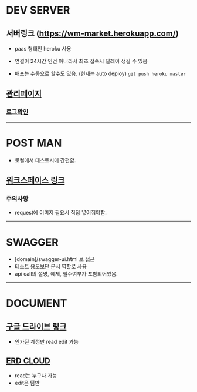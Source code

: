 # DEV SERVER
## 서버링크 (https://wm-market.herokuapp.com/)
- paas 형태인 heroku 사용
- 연결이 24시간 인건 아니라서 최초 접속시 딜레이 생길 수 있음

- 배포는 수동으로 할수도 있음. (현재는 auto deploy)
``` git push heroku master ```

## [관리페이지](https://dashboard.heroku.com/apps/wm-market)
### [로그확인](https://dashboard.heroku.com/apps/wm-market/logs)

---

# POST MAN
- 로컬에서 테스트시에 간편함.
## [워크스페이스 링크](https://go.postman.co/workspace/Team-Workspace~5fdacef4-6989-4939-87ec-78d111ab3aec/collection/14335279-7d003794-b445-44e1-90cd-f6b9f6160b71)

### 주의사항
- request에 이미지 필요시 직접 넣어줘야함.
---
# SWAGGER
- [domain]/swagger-ui.html 로 접근
- 테스트 용도보단 문서 역할로 사용
- api call의 설명, 예제, 필수여부가 포함되어있음.

---

# DOCUMENT
## [구글 드라이브 링크](https://drive.google.com/drive/folders/19BDtsmnjCkTiiPqCFPvrxUHjke4UNqkP?usp=sharing)
- 인가된 계정만 read edit 가능

## [ERD CLOUD](https://www.erdcloud.com/d/PonvnYhMhuKBgyDHk)
- read는 누구나 가능
- edit은 팀만
